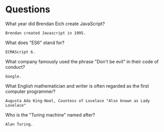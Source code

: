 # Questions

What year did Brendan Eich create JavaScript?

```
Brendan created Javascript in 1995.
```

What does "ES6" stand for?

```
ECMAScript 6.
```

What company famously used the phrase "Don't be evil" in their code of conduct?

```
Google.
```

What English mathematician and writer is often regarded as the first computer programmer?

```
Augusta Ada King-Noel, Countess of Lovelace "Also known as Lady Lovelace"
```

Who is the "Turing machine" named after?

```
Alan Turing.
```
